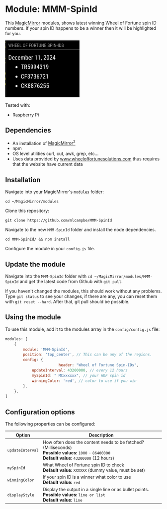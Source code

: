 # Module: MMM-SpinId

This [MagicMirror](https://github.com/MichMich/MagicMirror) modules, shows latest winning Wheel of Fortune spin ID numbers. If your spin ID happens to be a winner then it will be highlighted for you.

![Magic-Mirror Module MMM-SpinId screenshot](https://raw.githubusercontent.com/mlcampbe/MMM-SpinId/main/screenshot.png)

Tested with:
- Raspberry Pi

## Dependencies
- An installation of [MagicMirror<sup>2</sup>](https://github.com/MichMich/MagicMirror)
- npm
- OS level utilities curl, cut, awk, grep, etc...
- Uses data provided by www.wheeloffortunesolutions.com thus requires that the website have current data

## Installation

Navigate into your MagicMirror's `modules` folder:
```
cd ~/MagicMirror/modules
```

Clone this repository:
```
git clone https://github.com/mlcampbe/MMM-SpinId
```

Navigate to the new `MMM-SpinId` folder and install the node dependencies.
```
cd MMM-SpinId/ && npm install
```

Configure the module in your `config.js` file.

## Update the module

Navigate into the `MMM-SpinId` folder with `cd ~/MagicMirror/modules/MMM-SpinId` and get the latest code from Github with `git pull`.

If you haven't changed the modules, this should work without any problems. Type `git status` to see your changes, if there are any, you can reset them with `git reset --hard`. After that, git pull should be possible.

## Using the module

To use this module, add it to the modules array in the `config/config.js` file:
```javascript
modules: [
	{
		module: 'MMM-SpinId',
		position: 'top_center', // This can be any of the regions.
		config: {
                        header: "Wheel of Fortune Spin-IDs",
			updateInterval: 43200000, // every 12 hours
			mySpinId: " MCxxxxxx", // your WOF spin id
			winningColor: 'red', // color to use if you win
		},
	},
]
```

## Configuration options

The following properties can be configured:

<table width="100%">
	<thead>
		<tr>
			<th>Option</th>
			<th width="100%">Description</th>
		</tr>
	</thead>
	<tbody>
		<tr>
			<td><code>updateInterval</code></td>
			<td>How often does the content needs to be fetched? (Milliseconds)
				<br><b>Possible values:</b> <code>1000</code> - <code>86400000</code>
				<br><b>Default value:</b> <code>43200000</code> (12 hours)
			</td>
		</tr>
		<tr>
			<td><code>mySpinId</code></td>
			<td>What Wheel of Fortune spin ID to check
				<br><b>Default value:</b> <code>XXXXXX</code> (dummy value, must be set)
			</td>
		</tr>
		<tr>
			<td><code>winningColor</code></td>
			<td>If your spin ID is a winner what color to use
				<br><b>Default value:</b> <code>red</code>
			</td>
		</tr>
		<tr>
			<td><code>displayStyle</code></td>
			<td>Display the output in a single line or as bullet points.
				<br><b>Possible values:</b> <code>line or list</code>
				<br><b>Default value:</b> <code>line</code>
			</td>
		</tr>
	</tbody>
</table>


